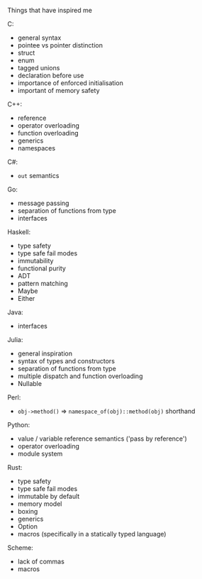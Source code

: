 Things that have inspired me

C:

* general syntax
* pointee vs pointer distinction
* struct
* enum
* tagged unions
* declaration before use
* importance of enforced initialisation
* important of memory safety


C++:

* reference
* operator overloading
* function overloading
* generics
* namespaces


C#:

* `out` semantics


Go:

* message passing
* separation of functions from type
* interfaces


Haskell:

* type safety
* type safe fail modes
* immutability
* functional purity
* ADT
* pattern matching
* Maybe
* Either


Java:

* interfaces


Julia:

* general inspiration
* syntax of types and constructors
* separation of functions from type
* multiple dispatch and function overloading
* Nullable


Perl:

* `obj->method()` => `namespace_of(obj)::method(obj)` shorthand


Python:

* value / variable reference semantics ('pass by reference')
* operator overloading
* module system


Rust:

* type safety
* type safe fail modes
* immutable by default
* memory model
* boxing
* generics
* Option
* macros (specifically in a statically typed language)


Scheme:

* lack of commas
* macros



